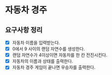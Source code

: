 # 자동차 경주

## 요구사항 정리

- [x] 자동차 이름을 입력받는다.
- [x] 0에서 9 사이의 랜덤 자연수를 생성한다.
- [x] 랜덤 자연수가 4이상이면 자동차를 한 칸 전진시킨다.
- [x] 자동차의 이름과 상태를 출력한다.
- [x] 자동차 경주 게임이 끝나면 우승자를 출력한다.